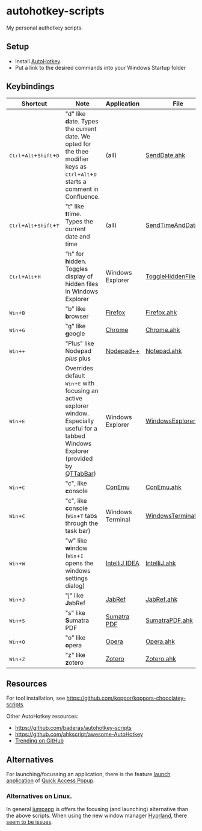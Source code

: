 # autohotkey-scripts

My personal authotkey scripts.

## Setup

- Install [AutoHotkey].
- Put a link to the desired commands into your Windows Startup folder

## Keybindings

| Shortcut                                                     | Note                                                                                                                                                               | Application      | File                                           |
|--------------------------------------------------------------|--------------------------------------------------------------------------------------------------------------------------------------------------------------------|------------------|------------------------------------------------|
| <kbd>Ctrl</kbd>+<kbd>Alt</kbd>+<kbd>Shift</kbd>+<kbd>D</kbd> | "d" like **d**ate. Types the current date. We opted for the thee modifier keys as <kbd>Ctrl</kbd>+<kbd>Alt</kbd>+<kbd>D</kbd> starts a comment in Confluence.      | (all)            | [SendDate.ahk](SendDate.ahk)                   |
| <kbd>Ctrl</kbd>+<kbd>Alt</kbd>+<kbd>Shift</kbd>+<kbd>T</kbd> | "t" like **t**time. Types the current date and time                                                                                                                | (all)            | [SendTimeAndDate.ahk](SendTimeAndDate.ahk)     |
| <kbd>Ctrl</kbd>+<kbd>Alt</kbd>+<kbd>H</kbd>                  | "h" for **h**idden. Toggles display of hidden files in Windows Explorer                                                                                            | Windows Explorer | [ToggleHiddenFiles.ahk](ToggleHiddenFiles.ahk) |
| <kbd>Win</kbd>+<kbd>B</kbd>                                  | "b" like **b**rowser                                                                                                                                               | [Firefox]        | [Firefox.ahk](Firefox.ahk)                     |
| <kbd>Win</kbd>+<kbd>G</kbd>                                  | "g" like **g**oogle                                                                                                                                                | [Chrome]         | [Chrome.ahk](Chrome.ahk)                       |
| <kbd>Win</kbd>+<kbd>+</kbd>                                  | "Plus" like Nodepad *plus* plus                                                                                                                                    | [Nodepad++]      | [Notepad.ahk](Notepad.ahk)                     |
| <kbd>Win</kbd>+<kbd>E</kbd>                                  | Overrides default <kbd>Win</kbd>+<kbd>E</kbd> with focusing an active explorer window.<br>Especially useful for a tabbed Windows Explorer (provided by [QTTabBar]) | Windows Explorer | [WindowsExplorer.ahk](WindowsExplorer.ahk)     |
| <kbd>Win</kbd>+<kbd>C</kbd>                                  | "c", like **c**onsole                                                                                                                                              | [ConEmu]         | [ConEmu.ahk](ConEmu.ahk)                       |
| <kbd>Win</kbd>+<kbd>C</kbd>                                  | "c", like **c**onsole (<kbd>Win</kbd>+<kbd>T</kbd> tabs through the task bar)                                                                                      | Windows Terminal | [WindowsTerminal.ahk](WindowsTerminal.ahk)     |
| <kbd>Win</kbd>+<kbd>W</kbd>                                  | "w" like **w**indow (<kbd>Win</kbd>+<kbd>I</kbd> opens the windows settings dialog)                                                                                | [IntelliJ IDEA]  | [IntelliJ.ahk](IntelliJ.ahk)                   |
| <kbd>Win</kbd>+<kbd>J</kbd>                                  | "j" like **J**abRef                                                                                                                                                | [JabRef]         | [JabRef.ahk](JabRef.ahk)                       |
| <kbd>Win</kbd>+<kbd>S</kbd>                                  | "s" like **S**umatra PDF                                                                                                                                           | [Sumatra PDF]    | [SumatraPDF.ahk](SumatraPDF.ahk)               |
| <kbd>Win</kbd>+<kbd>O</kbd>                                  | "o" like **o**pera                                                                                                                                                 | [Opera]          | [Opera.ahk](Opera.ahk)                         |
| <kbd>Win</kbd>+<kbd>Z</kbd>                                  | "z" like **z**otero                                                                                                                                                | [Zotero]         | [Zotero.ahk](Zotero.ahk)                       |

## Resources

For tool installation, see <https://github.com/koppor/koppors-chocolatey-scripts>.

Other AutoHotkey resources:

- <https://github.com/baderas/autohotkey-scripts>
- <https://github.com/ahkscript/awesome-AutoHotkey>
- [Trending on GitHub](https://github.com/trending?l=autohotkey)

## Alternatives

For launching/focussing an application, there is the feature [launch application](https://www.quickaccesspopup.com/how-do-i-add-an-application-or-script-to-my-menu/) of [Quick Access Popup](https://www.quickaccesspopup.com/).

### Alternatives on Linux.

In general [jumpapp](https://github.com/mkropat/jumpapp) is offers the focusing (and launching) alternative than the above scripts.
When using the new window manager [Hyprland](https://hyprland.org/), there [seem to be issues](https://www.reddit.com/r/hyprland/comments/12scv62/jumpapp_alternative/).

[AutoHotkey]: http://www.autohotkey.com
[Chrome]: https://www.google.com/chrome
[ConEmu]: https://conemu.github.io/
[Firefox]: http://www.mozilla.org/firefox
[IntelliJ IDEA]: https://www.jetbrains.com/idea/
[JabRef]: https://www.jabref.org/
[Nodepad++]: http://notepad-plus-plus.org/
[Opera]: http://www.opera.com/
[QTTabBar]: http://qttabbar.sourceforge.net/
[Sumatra PDF]: https://www.sumatrapdfreader.org/
[Zotero]: https://www.zotero.org/

<!-- markdownlint-disable-file MD033 -->
